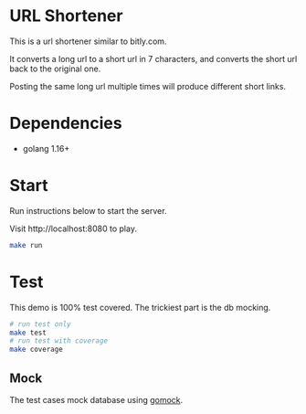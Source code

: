 # URL Shortener

This is a url shortener similar to bitly.com.

It converts a long url to a short url in 7 characters, and converts the short url back to the original one.

Posting the same long url multiple times will produce different short links.

# Dependencies

- golang 1.16+

# Start

Run instructions below to start the server.

Visit http://localhost:8080 to play.

```bash
make run
```

# Test

This demo is 100% test covered. The trickiest part is the db mocking.

```bash
# run test only
make test
# run test with coverage
make coverage
```

## Mock

The test cases mock database using [gomock](https://github.com/golang/mock).
